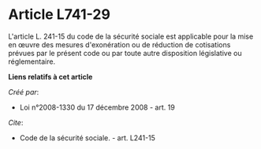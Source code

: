 # Article L741-29

L'article L. 241-15 du code de la sécurité sociale est applicable pour la mise en œuvre des mesures d'exonération ou de
réduction de cotisations prévues par le présent code ou par toute autre disposition législative ou réglementaire.

**Liens relatifs à cet article**

_Créé par_:

  - Loi n°2008-1330 du 17 décembre 2008 - art. 19

_Cite_:

  - Code de la sécurité sociale. - art. L241-15

